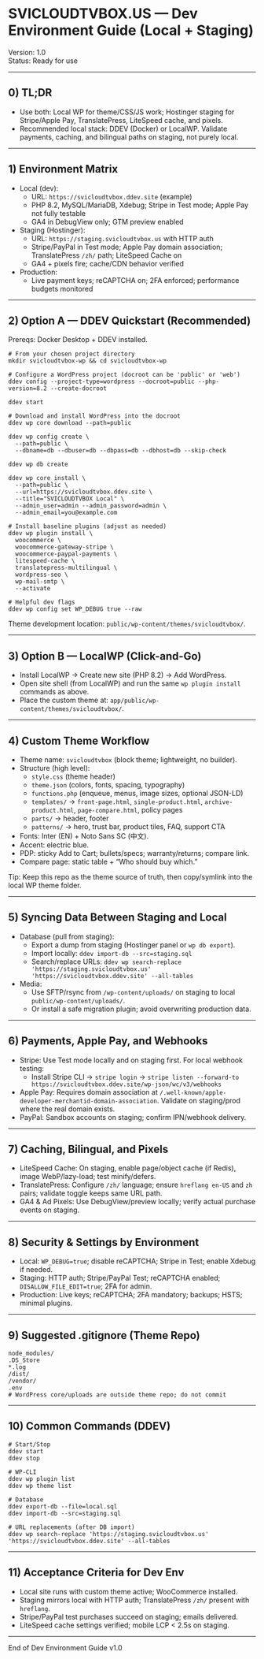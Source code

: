 # SVICLOUDTVBOX.US — Dev Environment Guide (Local + Staging)

Version: 1.0  
Status: Ready for use

---

## 0) TL;DR

- Use both: Local WP for theme/CSS/JS work; Hostinger staging for Stripe/Apple Pay, TranslatePress, LiteSpeed cache, and pixels.  
- Recommended local stack: DDEV (Docker) or LocalWP. Validate payments, caching, and bilingual paths on staging, not purely local.

---

## 1) Environment Matrix

- Local (dev):
  - URL: `https://svicloudtvbox.ddev.site` (example)  
  - PHP 8.2, MySQL/MariaDB, Xdebug; Stripe in Test mode; Apple Pay not fully testable  
  - GA4 in DebugView only; GTM preview enabled
- Staging (Hostinger):
  - URL: `https://staging.svicloudtvbox.us` with HTTP auth  
  - Stripe/PayPal in Test mode; Apple Pay domain association; TranslatePress `/zh/` path; LiteSpeed Cache on  
  - GA4 + pixels fire; cache/CDN behavior verified
- Production:
  - Live payment keys; reCAPTCHA on; 2FA enforced; performance budgets monitored

---

## 2) Option A — DDEV Quickstart (Recommended)

Prereqs: Docker Desktop + DDEV installed.

```
# From your chosen project directory
mkdir svicloudtvbox-wp && cd svicloudtvbox-wp

# Configure a WordPress project (docroot can be 'public' or 'web')
ddev config --project-type=wordpress --docroot=public --php-version=8.2 --create-docroot

ddev start

# Download and install WordPress into the docroot
ddev wp core download --path=public

ddev wp config create \
  --path=public \
  --dbname=db --dbuser=db --dbpass=db --dbhost=db --skip-check

ddev wp db create

ddev wp core install \
  --path=public \
  --url=https://svicloudtvbox.ddev.site \
  --title="SVICLOUDTVBOX Local" \
  --admin_user=admin --admin_password=admin \
  --admin_email=you@example.com

# Install baseline plugins (adjust as needed)
ddev wp plugin install \
  woocommerce \
  woocommerce-gateway-stripe \
  woocommerce-paypal-payments \
  litespeed-cache \
  translatepress-multilingual \
  wordpress-seo \
  wp-mail-smtp \
  --activate

# Helpful dev flags
ddev wp config set WP_DEBUG true --raw
```

Theme development location: `public/wp-content/themes/svicloudtvbox/`.

---

## 3) Option B — LocalWP (Click-and-Go)

- Install LocalWP → Create new site (PHP 8.2) → Add WordPress.  
- Open site shell (from LocalWP) and run the same `wp plugin install` commands as above.  
- Place the custom theme at: `app/public/wp-content/themes/svicloudtvbox/`.

---

## 4) Custom Theme Workflow

- Theme name: `svicloudtvbox` (block theme; lightweight, no builder).  
- Structure (high level):
  - `style.css` (theme header)  
  - `theme.json` (colors, fonts, spacing, typography)  
  - `functions.php` (enqueue, menus, image sizes, optional JSON-LD)  
  - `templates/` → `front-page.html`, `single-product.html`, `archive-product.html`, `page-compare.html`, policy pages  
  - `parts/` → header, footer  
  - `patterns/` → hero, trust bar, product tiles, FAQ, support CTA
- Fonts: Inter (EN) + Noto Sans SC (中文).  
- Accent: electric blue.  
- PDP: sticky Add to Cart; bullets/specs; warranty/returns; compare link.  
- Compare page: static table + “Who should buy which.”

Tip: Keep this repo as the theme source of truth, then copy/symlink into the local WP theme folder.

---

## 5) Syncing Data Between Staging and Local

- Database (pull from staging):
  - Export a dump from staging (Hostinger panel or `wp db export`).  
  - Import locally: `ddev import-db --src=staging.sql`  
  - Search/replace URLs: `ddev wp search-replace 'https://staging.svicloudtvbox.us' 'https://svicloudtvbox.ddev.site' --all-tables`
- Media:
  - Use SFTP/rsync from `/wp-content/uploads/` on staging to local `public/wp-content/uploads/`.  
  - Or install a safe migration plugin; avoid overwriting production data.

---

## 6) Payments, Apple Pay, and Webhooks

- Stripe: Use Test mode locally and on staging first. For local webhook testing:  
  - Install Stripe CLI → `stripe login` → `stripe listen --forward-to https://svicloudtvbox.ddev.site/wp-json/wc/v3/webhooks`  
- Apple Pay: Requires domain association at `/.well-known/apple-developer-merchantid-domain-association`. Validate on staging/prod where the real domain exists.  
- PayPal: Sandbox accounts on staging; confirm IPN/webhook delivery.

---

## 7) Caching, Bilingual, and Pixels

- LiteSpeed Cache: On staging, enable page/object cache (if Redis), image WebP/lazy-load; test minify/defers.  
- TranslatePress: Configure `/zh/` language; ensure `hreflang en-US` and `zh` pairs; validate toggle keeps same URL path.  
- GA4 & Ad Pixels: Use DebugView/preview locally; verify actual purchase events on staging.

---

## 8) Security & Settings by Environment

- Local: `WP_DEBUG=true`; disable reCAPTCHA; Stripe in Test; enable Xdebug if needed.  
- Staging: HTTP auth; Stripe/PayPal Test; reCAPTCHA enabled; `DISALLOW_FILE_EDIT=true`; 2FA for admin.  
- Production: Live keys; reCAPTCHA; 2FA mandatory; backups; HSTS; minimal plugins.

---

## 9) Suggested .gitignore (Theme Repo)

```
node_modules/
.DS_Store
*.log
/dist/
/vendor/
.env
# WordPress core/uploads are outside theme repo; do not commit
```

---

## 10) Common Commands (DDEV)

```
# Start/Stop
ddev start
ddev stop

# WP-CLI
ddev wp plugin list
ddev wp theme list

# Database
ddev export-db --file=local.sql
ddev import-db --src=staging.sql

# URL replacements (after DB import)
ddev wp search-replace 'https://staging.svicloudtvbox.us' 'https://svicloudtvbox.ddev.site' --all-tables
```

---

## 11) Acceptance Criteria for Dev Env

- Local site runs with custom theme active; WooCommerce installed.  
- Staging mirrors local with HTTP auth; TranslatePress `/zh/` present with `hreflang`.  
- Stripe/PayPal test purchases succeed on staging; emails delivered.  
- LiteSpeed cache settings verified; mobile LCP < 2.5s on staging.

---

End of Dev Environment Guide v1.0

